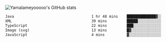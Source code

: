 ![Yamalameyooooo's GitHub stats](https://github-readme-stats.vercel.app/api?username=yamalameyooooo&theme=transparent&show_icons=true\&show=reviews,discussions_started,discussions_answered,prs_merged,prs_merged_percentage)

<!--START_SECTION:waka-->

```txt
Java                                   1 hr 48 mins    █████████████▓░░░░░░░░░░░   54.31 %
XML                                    39 mins         █████░░░░░░░░░░░░░░░░░░░░   19.91 %
TypeScript                             22 mins         ███░░░░░░░░░░░░░░░░░░░░░░   11.44 %
Image (svg)                            13 mins         █▓░░░░░░░░░░░░░░░░░░░░░░░   06.66 %
JavaScript                             4 mins          ▓░░░░░░░░░░░░░░░░░░░░░░░░   02.39 %
```

<!--END_SECTION:waka-->

